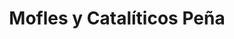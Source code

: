 ---
title: "Mofles y Catalíticos Peña"
url: /phoenix/mofles-y-cataliticos-pena/
shop: car repair
---